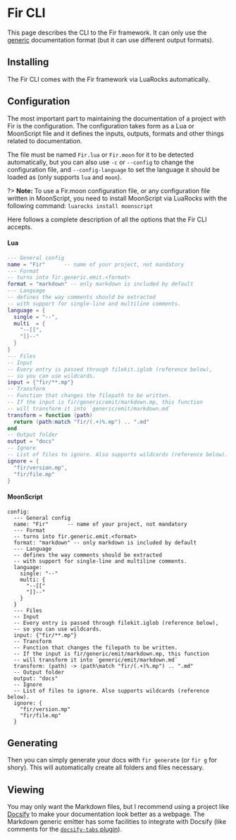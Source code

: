 # Fir CLI

This page describes the CLI to the Fir framework. It can only use the [generic](generic/documenting.md) documentation format (but it can use different output formats).

## Installing

The Fir CLI comes with the Fir framework via LuaRocks automatically.

## Configuration

The most important part to maintaining the documentation of a project with Fir is the configuration. The configuration takes form as a Lua or MoonScript file and it defines the inputs, outputs, formats and other things related to documentation.

The file must be named `Fir.lua` or `Fir.moon` for it to be detected automatically, but you can also use `-c` or `--config` to change the configuration file, and `--config-language` to set the language it should be loaded as (only supports `lua` and `moon`).

?> **Note:** To use a Fir.moon configuration file, or any configuration file written in MoonScript, you need to install MoonScript via LuaRocks with the following command: `luarocks install moonscript`

Here follows a complete description of all the options that the Fir CLI accepts.

<!-- TODO include backend and emit options -->

<!-- tabs:start -->

#### **Lua**

```lua
--- General config
name = "Fir"      -- name of your project, not mandatory
--- Format
-- turns into fir.generic.emit.<format>
format = "markdown" -- only markdown is included by default
--- Language
-- defines the way comments should be extracted
-- with support for single-line and multiline comments.
language = {
  single = "--",
  multi  = {
    "--[[",
    "]]--"
  }
}
--- Files
-- Input
-- Every entry is passed through filekit.iglob (reference below),
-- so you can use wildcards.
input = {"fir/**.mp"}
-- Transform
-- Function that changes the filepath to be written.
-- If the input is fir/generic/emit/markdown.mp, this function
-- will transform it into `generic/emit/markdown.md`
transform = function (path)
  return (path:match "fir/(.+)%.mp") .. ".md"
end
-- Output folder
output = "docs"
-- Ignore
-- List of files to ignore. Also supports wildcards (reference below).
ignore = {
  "fir/version.mp",
  "fir/file.mp"
}
```

#### **MoonScript**

```moon
config:
  --- General config
  name: "Fir"      -- name of your project, not mandatory
  --- Format
  -- turns into fir.generic.emit.<format>
  format: "markdown" -- only markdown is included by default
  --- Language
  -- defines the way comments should be extracted
  -- with support for single-line and multiline comments.
  language:
    single: "--"
    multi: {
      "--[["
      "]]--"
    }
  }
  --- Files
  -- Input
  -- Every entry is passed through filekit.iglob (reference below),
  -- so you can use wildcards.
  input: {"fir/**.mp"}
  -- Transform
  -- Function that changes the filepath to be written.
  -- If the input is fir/generic/emit/markdown.mp, this function
  -- will transform it into `generic/emit/markdown.md`
  transform: (path) -> (path\match "fir/(.+)%.mp") .. ".md"
  -- Output folder
  output: "docs"
  -- Ignore
  -- List of files to ignore. Also supports wildcards (reference below).
  ignore: {
    "fir/version.mp"
    "fir/file.mp"
  }
```

<!-- tabs:end -->

## Generating

Then you can simply generate your docs with `fir generate` (or `fir g` for shory). This will automatically create all folders and files necessary.

## Viewing

You may only want the Markdown files, but I recommend using a project like [Docsify](https://docsify.js.org/#/) to make your documentation look better as a webpage. The Markdown generic emitter has some facilities to integrate with Docsify (like comments for the [`docsify-tabs` plugin](https://jhildenbiddle.github.io/docsify-tabs/#/)).